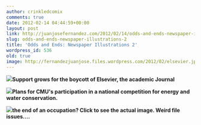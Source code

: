```yaml
---
author: crinkledcomix
comments: true
date: 2012-02-14 04:44:59+00:00
layout: post
link: http://juanjosefernandez.com/2012/02/14/odds-and-ends-newspaper-illustrations-2/
slug: odds-and-ends-newspaper-illustrations-2
title: 'Odds and Ends: Newspaper Illustrations 2'
wordpress_id: 536
old: true
image: http://fernandezjuanjose.files.wordpress.com/2012/02/elsevier.jpg
---
```


![](http://fernandezjuanjose.files.wordpress.com/2012/02/elsevier.jpg)**Support grows for the boycott of Elsevier, the academic Journal**

![](http://fernandezjuanjose.files.wordpress.com/2012/02/light-and-water.jpg)**Plans for CMU's participation in a national competition for energy and water conservation.**

![](http://fernandezjuanjose.files.wordpress.com/2012/02/occupy1.jpg)**the end of an occupation? Click to see the actual image. Weird file issues....**
